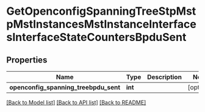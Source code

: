 # GetOpenconfigSpanningTreeStpMstpMstInstancesMstInstanceInterfacesInterfaceStateCountersBpduSent

## Properties
Name | Type | Description | Notes
------------ | ------------- | ------------- | -------------
**openconfig_spanning_treebpdu_sent** | **int** |  | [optional] 

[[Back to Model list]](../README.md#documentation-for-models) [[Back to API list]](../README.md#documentation-for-api-endpoints) [[Back to README]](../README.md)


